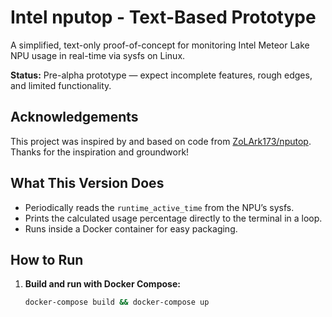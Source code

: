 # Intel nputop - Text-Based Prototype

A simplified, text-only proof-of-concept for monitoring Intel Meteor Lake NPU usage in real-time via sysfs on Linux.

**Status:** Pre-alpha prototype — expect incomplete features, rough edges, and limited functionality.

## Acknowledgements

This project was inspired by and based on code from [ZoLArk173/nputop](https://github.com/ZoLArk173/nputop). Thanks for the inspiration and groundwork!

## What This Version Does

- Periodically reads the `runtime_active_time` from the NPU’s sysfs.
- Prints the calculated usage percentage directly to the terminal in a loop.
- Runs inside a Docker container for easy packaging.

## How to Run

1. **Build and run with Docker Compose:**
   ```bash
   docker-compose build && docker-compose up
